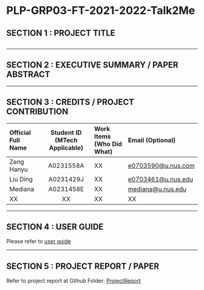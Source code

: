 # PLP-GRP03-FT-2021-2022-Talk2Me

## SECTION 1 : PROJECT TITLE

## 

---

## SECTION 2 : EXECUTIVE SUMMARY / PAPER ABSTRACT

---

## SECTION 3 : CREDITS / PROJECT CONTRIBUTION

| Official Full Name  | Student ID (MTech Applicable)  | Work Items (Who Did What) | Email (Optional) |
| :------------ |:---------------:| :-----| :-----|
|Zeng Hanyu | A0231558A|XX |e0703590@u.nus.com |
|Liu Ding | A0231429J |XX |e0703461@u.nus.edu |
| Mediana | A0231458E |  XX | mediana@u.nus.edu |
|XX | XX |XX |XX |

---

## SECTION 4 : USER GUIDE

Please refer to [user guide](https://github.com/mediana-medy/PLP-GRP03-FT-2021-2022-Talk2Me)

---
## SECTION 5 : PROJECT REPORT / PAPER
Refer to project report at Github Folder: [ProjectReport](https://github.com/mediana-medy/PLP-GRP03-FT-2021-2022-Talk2Me)



